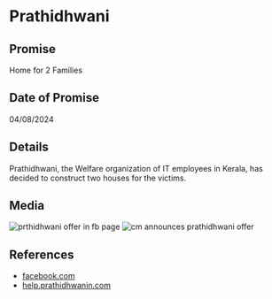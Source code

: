 # Prathidhwani

## Promise

Home for 2 Families

## Date of Promise

04/08/2024

## Details

Prathidhwani, the Welfare organization of IT employees in Kerala, has decided to construct two houses for the victims.

## Media

![prthidhwani offer in fb page](https://web.archive.org/web/20240809061517if_/https://scontent.fcok4-1.fna.fbcdn.net/v/t39.30808-6/451330891_929527529218638_5014374826856073867_n.jpg?_nc_cat=103&ccb=1-7&_nc_sid=833d8c&_nc_ohc=oBvCuxojnuoQ7kNvgH4r_Rh&_nc_ht=scontent.fcok4-1.fna&cb_e2o_trans=q&oh=00_AYAnp87bvG-BVLQ1gUk7yEBF0LqZIJhPu7Rhu6yinnInIg&oe=66BB87E0)
![cm announces prathidhwani offer](https://web.archive.org/web/20240809061349if_/https://scontent.fcok4-1.fna.fbcdn.net/v/t39.30808-6/454552982_929036595934398_1305900843090949849_n.jpg?_nc_cat=110&ccb=1-7&_nc_sid=833d8c&_nc_ohc=lpEsSW8nX0EQ7kNvgFgEzsi&_nc_ht=scontent.fcok4-1.fna&cb_e2o_trans=q&oh=00_AYB7ga9v42AU9-iqmW9WoqC6XobQvpgPGX1ap0QTNzbhGg&oe=66BB74EF)

## References

- [facebook.com](https://www.facebook.com/story.php?story_fbid=926597896178268&id=100064841974670&mibextid=oFDknk&rdid=tzobxo20J5xjc2CM)
- [help.prathidhwanin.com](https://help.prathidhwani.org/)
